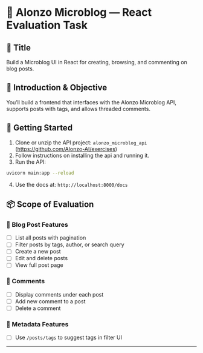 # 📝 Alonzo Microblog — React Evaluation Task

## 🧾 Title
Build a Microblog UI in React for creating, browsing, and commenting on blog posts.

## 🎯 Introduction & Objective
You’ll build a frontend that interfaces with the Alonzo Microblog API, supports posts with tags, and allows threaded comments.

## 🚀 Getting Started

1. Clone or unzip the API project: `alonzo_microblog_api` (https://github.com/Alonzo-AI/exercises)
2. Follow instructions on installing the api and running it.
3. Run the API:

```bash
uvicorn main:app --reload
```

4. Use the docs at: `http://localhost:8000/docs`

## 📦 Scope of Evaluation

### 🔹 Blog Post Features

- [ ] List all posts with pagination
- [ ] Filter posts by tags, author, or search query
- [ ] Create a new post
- [ ] Edit and delete posts
- [ ] View full post page

### 🔹 Comments

- [ ] Display comments under each post
- [ ] Add new comment to a post
- [ ] Delete a comment

### 🔹 Metadata Features

- [ ] Use `/posts/tags` to suggest tags in filter UI

---
